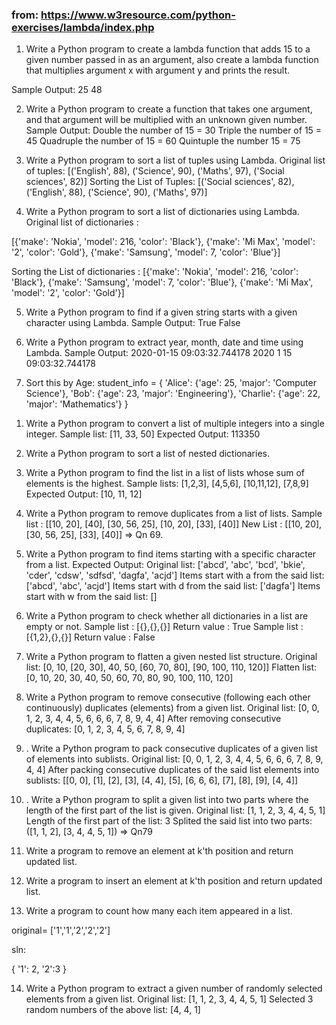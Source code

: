 ### from: https://www.w3resource.com/python-exercises/lambda/index.php


<!-- LAMBDAS -->
1.  Write a Python program to create a lambda function that adds 15 to a given number passed in as an argument, also create a lambda function that multiplies argument x with argument y and prints the result.

Sample Output:
25
48


2. Write a Python program to create a function that takes one argument, and that argument will be multiplied with an unknown given number.
Sample Output:
Double the number of 15 = 30
Triple the number of 15 = 45
Quadruple the number of 15 = 60
Quintuple the number 15 = 75



3.  Write a Python program to sort a list of tuples using Lambda.
Original list of tuples:
[('English', 88), ('Science', 90), ('Maths', 97), ('Social sciences', 82)]
Sorting the List of Tuples:
[('Social sciences', 82), ('English', 88), ('Science', 90), ('Maths', 97)]




4. Write a Python program to sort a list of dictionaries using Lambda.
Original list of dictionaries :

[{'make': 'Nokia', 'model': 216, 'color': 'Black'}, {'make': 'Mi Max', 'model': '2', 'color': 'Gold'}, {'make': 'Samsung', 'model': 7, 'color': 'Blue'}]

Sorting the List of dictionaries :
[{'make': 'Nokia', 'model': 216, 'color': 'Black'}, {'make': 'Samsung', 'model': 7, 'color': 'Blue'}, {'make': 'Mi Max', 'model': '2', 'color': 'Gold'}]



5. Write a Python program to find if a given string starts with a given character using Lambda.
Sample Output:
True
False

6. Write a Python program to extract year, month, date and time using Lambda.
Sample Output:
2020-01-15 09:03:32.744178
2020
1
15
09:03:32.744178


7. Sort this by Age:
student_info = {
    'Alice': {'age': 25, 'major': 'Computer Science'},
    'Bob': {'age': 23, 'major': 'Engineering'},
    'Charlie': {'age': 22, 'major': 'Mathematics'}
}





<!-- LISTS -->

1.  Write a Python program to convert a list of multiple integers into a single integer.
Sample list: [11, 33, 50]
Expected Output: 113350

2.  Write a Python program to sort a list of nested dictionaries.

3. Write a Python program to find the list in a list of lists whose sum of elements is the highest.
Sample lists: [1,2,3], [4,5,6], [10,11,12], [7,8,9]
Expected Output: [10, 11, 12]

4.  Write a Python program to remove duplicates from a list of lists.
Sample list : [[10, 20], [40], [30, 56, 25], [10, 20], [33], [40]]
New List : [[10, 20], [30, 56, 25], [33], [40]] => Qn 69.


5. Write a Python program to find items starting with a specific character from a list.
Expected Output:
Original list:
['abcd', 'abc', 'bcd', 'bkie', 'cder', 'cdsw', 'sdfsd', 'dagfa', 'acjd']
Items start with a from the said list:
['abcd', 'abc', 'acjd']
Items start with d from the said list:
['dagfa']
Items start with w from the said list:
[]


6. Write a Python program to check whether all dictionaries in a list are empty or not.
Sample list : [{},{},{}]
Return value : True
Sample list : [{1,2},{},{}]
Return value : False

7. Write a Python program to flatten a given nested list structure.
Original list: [0, 10, [20, 30], 40, 50, [60, 70, 80], [90, 100, 110, 120]]
Flatten list:
[0, 10, 20, 30, 40, 50, 60, 70, 80, 90, 100, 110, 120]


8. Write a Python program to remove consecutive (following each other continuously) duplicates (elements) from a given list.
Original list:
[0, 0, 1, 2, 3, 4, 4, 5, 6, 6, 6, 7, 8, 9, 4, 4]
After removing consecutive duplicates:
[0, 1, 2, 3, 4, 5, 6, 7, 8, 9, 4]

9. . Write a  Python program to pack consecutive duplicates of a given list of elements into sublists.
Original list:
[0, 0, 1, 2, 3, 4, 4, 5, 6, 6, 6, 7, 8, 9, 4, 4]
After packing consecutive duplicates of the said list elements into sublists:
[[0, 0], [1], [2], [3], [4, 4], [5], [6, 6, 6], [7], [8], [9], [4, 4]]

10. . Write a  Python program to split a given list into two parts where the length of the first part of the list is given.
Original list:
[1, 1, 2, 3, 4, 4, 5, 1]
Length of the first part of the list: 3
Splited the said list into two parts:
([1, 1, 2], [3, 4, 4, 5, 1]) => Qn79


11. Write a program to remove an element at k'th position and return updated list.

12. Write a program to insert an element at k'th position and return updated list.

13. Write a program to count how many each item appeared in a list.

original= ['1','1','2','2','2']

sln:

{
    '1': 2,
    '2':3
}


14. Write a Python program to extract a given number of randomly selected elements from a given list.
Original list:
[1, 1, 2, 3, 4, 4, 5, 1]
Selected 3 random numbers of the above list:
[4, 4, 1]
